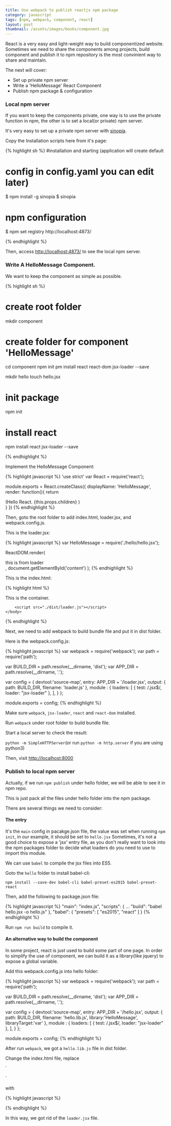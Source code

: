 ```yaml
---
title: Use webpack to publish reactjs npm package  
category: javascript  
tags: [npm, webpack, component, react]  
layout: post  
thumbnail: /assets/images/books/component.jpg
---
```


React is a very easy and light-weight way to build componentized website. Sometimes we need to share the components among projects, build component and publish it to npm repository is the most convinient way to share and maintain.

The next will cover:

* Set up private npm server 
* Write a 'HelloMessage' React Component 
* Publish npm package & configuration

### Local npm server

If you want to keep the components private, one way is to use the private function in npm, the other is to set a local(or private) npm server.

It's very easy to set up a private npm server with [sinopia](https://www.npmjs.com/package/sinopia#installation).

Copy the Installation scripts here from it's page:

{% highlight sh %}
#installation and starting (application will create default
# config in config.yaml you can edit later)
$ npm install -g sinopia
$ sinopia
 
# npm configuration
$ npm set registry http://localhost:4873/

{% endhighlight %}

Then, access [http://localhost:4873/](http://localhost:4873/) to see the local npm server.


### Write A HelloMessage Component.

We want to keep the component as simple as possible.

{% highlight sh %}

# create root folder
mkdir component

# create folder for component 'HelloMessage'
cd component
npm init
pm install react react-dom jsx-loader --save

mkdir hello
touch hello.jsx

# init package
npm init

# install react
npm install react jsx-loader --save

{% endhighlight %}

Implement the HelloMessage Component:

{% highlight javascript %}
'use strict'
var React = require('react');

module.exports = React.createClass({
    displayName: 'HelloMessage',
    render: function(){
        return <div className="hello">
        (Hello React.
        {this.props.children}
        )
        </div>
    }
})
{% endhighlight %}

Then, goto the root folder to add index.html, loader.jsx, and webpack.config.js.

This is the loader.jsx:

{% highlight javascript %}
var HelloMessage = require('./hello/hello.jsx');

 ReactDOM.render(
        <HelloMessage >
        <div>this is from loader</div>
        </HelloMessage>,
        document.getElementById('content')
      );
{% endhighlight %}

This is the index.html:

{% highlight html %}
<html>
    <head>
        <title>Component Container</title>
         <script src="./node_modules/react/dist/react.js"></script>
        <script src="./node_modules/react-dom/dist/react-dom.js"></script>
    </head>
    <body>
        <div id="content">
            This is the container.
        </div>
       
        <script src="./dist/loader.js"></script>
    </body>
</html>
{% endhighlight %}


Next, we need to add webpack to build bundle file and put it in dist folder.

Here is the webpack.config.js:

{% highlight javascript %}
var webpack = require('webpack');
var path = require('path');

var BUILD_DIR = path.resolve(__dirname, 'dist');
var APP_DIR = path.resolve(__dirname, '.');

var config = {
  devtool:'source-map',
  entry: APP_DIR + '/loader.jsx',
  output: {
    path: BUILD_DIR,
    filename: 'loader.js'
  },
  module : {
     loaders: [
            { test: /\.jsx$/, loader: "jsx-loader" },
        ],
  }
};

module.exports = config;
{% endhighlight %}

Make sure `webpack`, `jsx-loader`, `react` and `react-dom` installed.

Run `webpack` under root folder to build bundle file.



Start a local server to check the result:

`python -m SimpleHTTPServer`(or run `python -m http.server` if you are using python3)


Then, visit [http://localhost:8000](http://localhost:8000)


### Publish to local npm server

Actually, if we run `npm publish` under hello folder, we will be able to see it in npm repo.

This is just pack all the files under hello folder into the npm package.

There are several things we need to consider:

#### The entry
	
It's the `main` config in pacakge.json file, the value was set when running `npm init`, in our example, it should be set to `hello.jsx`	
Sometimes, it's not a good choice to expose a 'jsx' entry file, as you don't really want to look into the npm packages folder to decide what loaders do you need to use to import this module.
	
We can use `babel` to compile the jsx files into ES5.

Goto the `hello` folder to install babel-cli:
	
`npm install --save-dev babel-cli babel-preset-es2015 babel-preset-react`
	
Then, add the following to package.json file:
	
{% highlight javascript %}
  "main": "index.js",
  "scripts": {
    ...
    "build": "babel hello.jsx -o hello.js"
  },
  "babel": {
    "presets": [
      "es2015",
      "react"
    ]
  }
  {% endhighlight %}
  
Run `npm run build` to compile it.
	
#### An alternative way to build the component

In some project, react is just used to build some part of one page. In order to simplify the use of component, we can build it as a library(like jquery) to expose a global variable.
	
Add this webpack.config.js into hello folder:
	
{% highlight javascript %}
var webpack = require('webpack');
var path = require('path');

var BUILD_DIR = path.resolve(__dirname, 'dist');
var APP_DIR = path.resolve(__dirname, '.');

var config = {
  devtool:'source-map',
  entry: APP_DIR + '/hello.jsx',
  output: {
    path: BUILD_DIR,
    filename: 'hello.lib.js',
    library:'HelloMessage',
    libraryTarget:'var'
  },
  module : {
     loaders: [
            { test: /\.jsx$/, loader: "jsx-loader" },
        ],
  }
};

module.exports = config;
{% endhighlight %}
	
After run `webpack`, we got a `hello.lib.js` file in dist folder.
   
Change the index.html file, replace 

`
<script src="./dist/loader.js"></script>
`

with 
   
{% highlight javascript %}
<script src="./hello/dist/hello.lib.js"></script>
<script>
    ReactDOM.render(React.createElement(HelloMessage),
                document.getElementById('content'));
</script>
{% endhighlight %}

In this way, we got rid of the `loader.jsx` file.
	
	